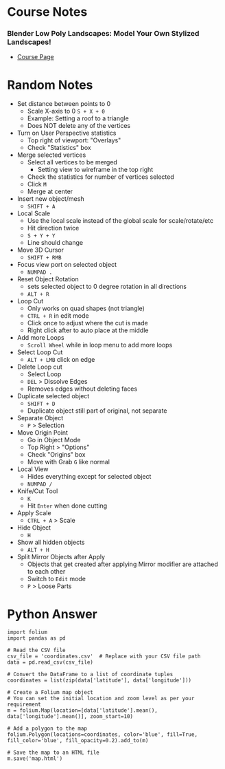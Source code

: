 # Course Notes

### Blender Low Poly Landscapes: Model Your Own Stylized Landscapes!

- [Course Page](https://www.gamedev.tv/courses/blender-low-poly-landscapes/welcome-to-the-course/1692)

# Random Notes

- Set distance between points to 0
  - Scale X-axis to 0 `S + X + 0`
  - Example: Setting a roof to a triangle
  - Does NOT delete any of the vertices
- Turn on User Perspective statistics
  - Top right of viewport: "Overlays"
  - Check "Statistics" box
- Merge selected vertices
  - Select all vertices to be merged
    - Setting view to wireframe in the top right
  - Check the statistics for number of vertices selected
  - Click `M`
  - Merge at center
- Insert new object/mesh
  - `SHIFT + A`
- Local Scale
  - Use the local scale instead of the global scale for scale/rotate/etc
  - Hit direction twice
  - `S + Y + Y`
  - Line should change
- Move 3D Cursor
  - `SHIFT + RMB`
- Focus view port on selected object
  - `NUMPAD .`
- Reset Object Rotation
  - sets selected object to 0 degree rotation in all directions
  - `ALT + R`
- Loop Cut
  - Only works on quad shapes (not triangle)
  - `CTRL + R` in edit mode
  - Click once to adjust where the cut is made
  - Right click after to auto place at the middle
- Add more Loops
  - `Scroll Wheel` while in loop menu to add more loops
- Select Loop Cut
  - `ALT + LMB` click on edge
- Delete Loop cut
  - Select Loop
  - `DEL` > Dissolve Edges
  - Removes edges without deleting faces
- Duplicate selected object
  - `SHIFT + D`
  - Duplicate object still part of original, not separate
- Separate Object
  - `P` > Selection
- Move Origin Point
  - Go in Object Mode
  - Top Right > "Options"
  - Check "Origins" box
  - Move with Grab `G` like normal
- Local View
  - Hides everything except for selected object
  - `NUMPAD /`
- Knife/Cut Tool
  - `K`
  - Hit `Enter` when done cutting
- Apply Scale
  - `CTRL + A` > Scale
- Hide Object
  - `H`
- Show all hidden objects
  - `ALT + H`
- Split Mirror Objects after Apply
  - Objects that get created after applying Mirror modifier are attached to each other
  - Switch to `Edit` mode
  - `P` > Loose Parts






# Python Answer

```
import folium
import pandas as pd

# Read the CSV file
csv_file = 'coordinates.csv'  # Replace with your CSV file path
data = pd.read_csv(csv_file)

# Convert the DataFrame to a list of coordinate tuples
coordinates = list(zip(data['latitude'], data['longitude']))

# Create a Folium map object
# You can set the initial location and zoom level as per your requirement
m = folium.Map(location=[data['latitude'].mean(), data['longitude'].mean()], zoom_start=10)

# Add a polygon to the map
folium.Polygon(locations=coordinates, color='blue', fill=True, fill_color='blue', fill_opacity=0.2).add_to(m)

# Save the map to an HTML file
m.save('map.html')
```










































